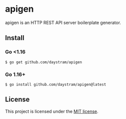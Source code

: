 # apigen

apigen is an HTTP REST API server boilerplate generator.

## Install

### Go <1.16

```shell
$ go get github.com/daystram/apigen
```

### Go 1.16+

```shell
$ go install github.com/daystram/apigen@latest
```

## License

This project is licensed under the [MIT license](LICENSE).
